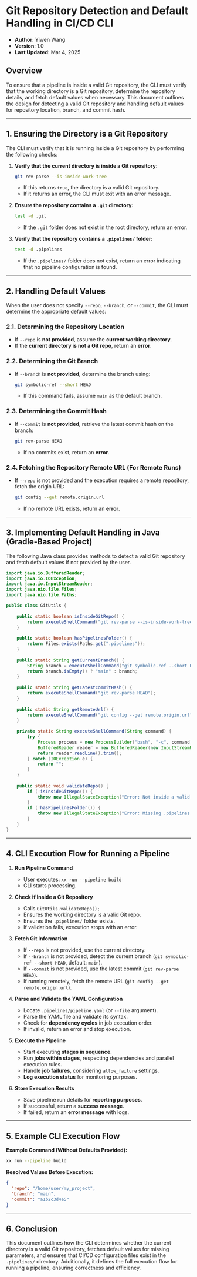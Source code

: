 # **Git Repository Detection and Default Handling in CI/CD CLI**
* **Author**: Yiwen Wang
* **Version**: 1.0
* **Last Updated**: Mar 4, 2025


## **Overview**
To ensure that a pipeline is inside a valid Git repository, the CLI must verify that the working directory is a Git repository, determine the repository details, and fetch default values when necessary. This document outlines the design for detecting a valid Git repository and handling default values for repository location, branch, and commit hash.

---

## **1. Ensuring the Directory is a Git Repository**
The CLI must verify that it is running inside a Git repository by performing the following checks:

1. **Verify that the current directory is inside a Git repository:**
   ```sh
   git rev-parse --is-inside-work-tree
   ```
    - If this returns `true`, the directory is a valid Git repository.
    - If it returns an error, the CLI must exit with an error message.

2. **Ensure the repository contains a `.git` directory:**
   ```sh
   test -d .git
   ```
    - If the `.git` folder does not exist in the root directory, return an error.

3. **Verify that the repository contains a `.pipelines/` folder:**
   ```sh
   test -d .pipelines
   ```
    - If the `.pipelines/` folder does not exist, return an error indicating that no pipeline configuration is found.

---

## **2. Handling Default Values**
When the user does not specify `--repo`, `--branch`, or `--commit`, the CLI must determine the appropriate default values:

### **2.1. Determining the Repository Location**
- If `--repo` is **not provided**, assume the **current working directory**.
- If the **current directory is not a Git repo**, return an **error**.

### **2.2. Determining the Git Branch**
- If `--branch` is **not provided**, determine the branch using:
  ```sh
  git symbolic-ref --short HEAD
  ```
    - If this command fails, assume `main` as the default branch.

### **2.3. Determining the Commit Hash**
- If `--commit` is **not provided**, retrieve the latest commit hash on the branch:
  ```sh
  git rev-parse HEAD
  ```
    - If no commits exist, return an **error**.

### **2.4. Fetching the Repository Remote URL (For Remote Runs)**
- If `--repo` is not provided and the execution requires a remote repository, fetch the origin URL:
  ```sh
  git config --get remote.origin.url
  ```
    - If no remote URL exists, return an **error**.

---

## **3. Implementing Default Handling in Java (Gradle-Based Project)**
The following Java class provides methods to detect a valid Git repository and fetch default values if not provided by the user.

```java
import java.io.BufferedReader;
import java.io.IOException;
import java.io.InputStreamReader;
import java.nio.file.Files;
import java.nio.file.Paths;

public class GitUtils {
    
    public static boolean isInsideGitRepo() {
        return executeShellCommand("git rev-parse --is-inside-work-tree").equals("true");
    }
    
    public static boolean hasPipelinesFolder() {
        return Files.exists(Paths.get(".pipelines"));
    }
    
    public static String getCurrentBranch() {
        String branch = executeShellCommand("git symbolic-ref --short HEAD");
        return branch.isEmpty() ? "main" : branch;
    }
    
    public static String getLatestCommitHash() {
        return executeShellCommand("git rev-parse HEAD");
    }
    
    public static String getRemoteUrl() {
        return executeShellCommand("git config --get remote.origin.url");
    }
    
    private static String executeShellCommand(String command) {
        try {
            Process process = new ProcessBuilder("bash", "-c", command).start();
            BufferedReader reader = new BufferedReader(new InputStreamReader(process.getInputStream()));
            return reader.readLine().trim();
        } catch (IOException e) {
            return "";
        }
    }
    
    public static void validateRepo() {
        if (!isInsideGitRepo()) {
            throw new IllegalStateException("Error: Not inside a valid Git repository.");
        }
        if (!hasPipelinesFolder()) {
            throw new IllegalStateException("Error: Missing .pipelines directory in the repository root.");
        }
    }
}
```

---

## **4. CLI Execution Flow for Running a Pipeline**

1. **Run Pipeline Command**
    - User executes: `xx run --pipeline build`
    - CLI starts processing.

2. **Check if Inside a Git Repository**
    - Calls `GitUtils.validateRepo();`
    - Ensures the working directory is a valid Git repo.
    - Ensures the `.pipelines/` folder exists.
    - If validation fails, execution stops with an error.

3. **Fetch Git Information**
    - If `--repo` is not provided, use the current directory.
    - If `--branch` is not provided, detect the current branch (`git symbolic-ref --short HEAD`, default: `main`).
    - If `--commit` is not provided, use the latest commit (`git rev-parse HEAD`).
    - If running remotely, fetch the remote URL (`git config --get remote.origin.url`).

4. **Parse and Validate the YAML Configuration**
    - Locate `.pipelines/pipeline.yaml` (or `--file` argument).
    - Parse the YAML file and validate its syntax.
    - Check for **dependency cycles** in job execution order.
    - If invalid, return an error and stop execution.

5. **Execute the Pipeline**
    - Start executing **stages in sequence**.
    - Run **jobs within stages**, respecting dependencies and parallel execution rules.
    - Handle **job failures**, considering `allow_failure` settings.
    - **Log execution status** for monitoring purposes.

6. **Store Execution Results**
    - Save pipeline run details for **reporting purposes**.
    - If successful, return a **success message**.
    - If failed, return an **error message** with logs.

---

## **5. Example CLI Execution Flow**
**Example Command (Without Defaults Provided):**
```sh
xx run --pipeline build
```
**Resolved Values Before Execution:**
```json
{
  "repo": "/home/user/my_project",
  "branch": "main",
  "commit": "a1b2c3d4e5"
}
```

---

## **6. Conclusion**
This document outlines how the CLI determines whether the current directory is a valid Git repository, fetches default values for missing parameters, and ensures that CI/CD configuration files exist in the `.pipelines/` directory. Additionally, it defines the full execution flow for running a pipeline, ensuring correctness and efficiency.

